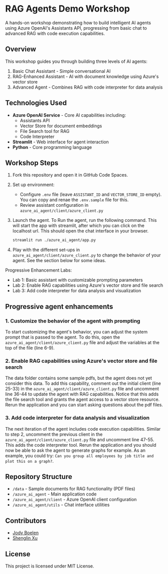 # RAG Agents Demo Workshop

A hands-on workshop demonstrating how to build intelligent AI agents using Azure OpenAI's Assistants API, progressing from basic chat to advanced RAG with code execution capabilities.

## Overview

This workshop guides you through building three levels of AI agents:
1. Basic Chat Assistant - Simple conversational AI
2. RAG-Enhanced Assistant - AI with document knowledge using Azure's vector store
3. Advanced Agent - Combines RAG with code interpreter for data analysis

## Technologies Used

- **Azure OpenAI Service** - Core AI capabilities including:
  - Assistants API
  - Vector Store for document embeddings
  - File Search tool for RAG
  - Code Interpreter
- **Streamlit** - Web interface for agent interaction
- **Python** - Core programming language

## Workshop Steps

1. Fork this repository and open it in GitHub Code Spaces.

2. Set up environment:
   - Configure `.env` file (leave `ASSISTANT_ID` and `VECTOR_STORE_ID` empty). You can copy and renae the `.env.sample` file for this.
   - Review assistant configuration in `azure_ai_agent/client/azure_client.py`

3. Launch the agent. To Run the agent, run the following command. This will start the app with streamlit, after which you can click on the localhost url. This should open the chat interface in your browser.
   ```bash
   streamlit run ./azure_ai_agent/app.py
   ```

4. Play with the different set-ups in `azure_ai_agent/client/azure_client.py` to change the behavior of your agent. See the section below for some ideas.

Progressive Enhancement Labs:
   - Lab 1: Basic assistant with customizable prompting parameters
   - Lab 2: Enable RAG capabilities using Azure's vector store and file search
   - Lab 3: Add code interpreter for data analysis and visualization

## Progressive agent enhancements

### 1. Customize the behavior of the agent with prompting

To start customizing the agent's behavior, you can adjust the system prompt that is passed to the agent. To do this, open the `azure_ai_agent/client/azure_client.py` file and adjust the variables at the top of the file (line 6-9). 

### 2. Enable RAG capabilities using Azure's vector store and file search

The data folder contains some sample pdfs, but the agent does not yet consider this data. To add this capability, comment out the initial client (line 25-33) in the `azure_ai_agent/client/azure_client.py` file and uncomment line 36-44 to update the agent with RAG capabilities. Notice that this adds the file search tool and grants the agent access to a vector store resource. Rerun the application and you can start asking questions about the pdf files.

### 3. Add code interpreter for data analysis and visualization

The next iteration of the agent includes code execution capabilities. Similar to step 2, uncomment the previous client in the `azure_ai_agent/client/azure_client.py` file and uncomment line 47-55. This adds the code interpreter tool. Rerun the application and you should now be able to ask the agent to generate graphs for example. As an example, you could try: `Can you group all employees by job title and plot this on a graph?`.

## Repository Structure

- `/data` - Sample documents for RAG functionality (PDF files)
- `/azure_ai_agent` - Main application code
- `/azure_ai_agent/client` -  Azure OpenAI client configuration
- `/azure_ai_agent/utils` -  Chat interface utilities


## Contributors

- [Jody Boelen](jodyboelen@microsoft.com)
- [Shenglin Xu ](shenglinxu@microsoft.com)

## License

This project is licensed under MIT License.